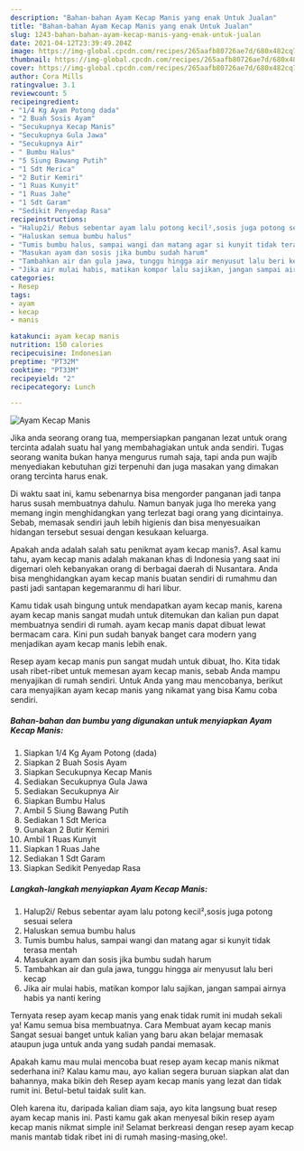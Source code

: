 ```yaml
---
description: "Bahan-bahan Ayam Kecap Manis yang enak Untuk Jualan"
title: "Bahan-bahan Ayam Kecap Manis yang enak Untuk Jualan"
slug: 1243-bahan-bahan-ayam-kecap-manis-yang-enak-untuk-jualan
date: 2021-04-12T23:39:49.204Z
image: https://img-global.cpcdn.com/recipes/265aafb80726ae7d/680x482cq70/ayam-kecap-manis-foto-resep-utama.jpg
thumbnail: https://img-global.cpcdn.com/recipes/265aafb80726ae7d/680x482cq70/ayam-kecap-manis-foto-resep-utama.jpg
cover: https://img-global.cpcdn.com/recipes/265aafb80726ae7d/680x482cq70/ayam-kecap-manis-foto-resep-utama.jpg
author: Cora Mills
ratingvalue: 3.1
reviewcount: 5
recipeingredient:
- "1/4 Kg Ayam Potong dada"
- "2 Buah Sosis Ayam"
- "Secukupnya Kecap Manis"
- "Secukupnya Gula Jawa"
- "Secukupnya Air"
- " Bumbu Halus"
- "5 Siung Bawang Putih"
- "1 Sdt Merica"
- "2 Butir Kemiri"
- "1 Ruas Kunyit"
- "1 Ruas Jahe"
- "1 Sdt Garam"
- "Sedikit Penyedap Rasa"
recipeinstructions:
- "Halup2i/ Rebus sebentar ayam lalu potong kecil²,sosis juga potong sesuai selera"
- "Haluskan semua bumbu halus"
- "Tumis bumbu halus, sampai wangi dan matang agar si kunyit tidak terasa mentah"
- "Masukan ayam dan sosis jika bumbu sudah harum"
- "Tambahkan air dan gula jawa, tunggu hingga air menyusut lalu beri kecap"
- "Jika air mulai habis, matikan kompor lalu sajikan, jangan sampai airnya habis ya nanti kering"
categories:
- Resep
tags:
- ayam
- kecap
- manis

katakunci: ayam kecap manis 
nutrition: 150 calories
recipecuisine: Indonesian
preptime: "PT32M"
cooktime: "PT33M"
recipeyield: "2"
recipecategory: Lunch

---
```



![Ayam Kecap Manis](https://img-global.cpcdn.com/recipes/265aafb80726ae7d/680x482cq70/ayam-kecap-manis-foto-resep-utama.jpg)

Jika anda seorang orang tua, mempersiapkan panganan lezat untuk orang tercinta adalah suatu hal yang membahagiakan untuk anda sendiri. Tugas seorang  wanita bukan hanya mengurus rumah saja, tapi anda pun wajib menyediakan kebutuhan gizi terpenuhi dan juga masakan yang dimakan orang tercinta harus enak.

Di waktu  saat ini, kamu sebenarnya bisa mengorder panganan jadi tanpa harus susah membuatnya dahulu. Namun banyak juga lho mereka yang memang ingin menghidangkan yang terlezat bagi orang yang dicintainya. Sebab, memasak sendiri jauh lebih higienis dan bisa menyesuaikan hidangan tersebut sesuai dengan kesukaan keluarga. 



Apakah anda adalah salah satu penikmat ayam kecap manis?. Asal kamu tahu, ayam kecap manis adalah makanan khas di Indonesia yang saat ini digemari oleh kebanyakan orang di berbagai daerah di Nusantara. Anda bisa menghidangkan ayam kecap manis buatan sendiri di rumahmu dan pasti jadi santapan kegemaranmu di hari libur.

Kamu tidak usah bingung untuk mendapatkan ayam kecap manis, karena ayam kecap manis sangat mudah untuk ditemukan dan kalian pun dapat membuatnya sendiri di rumah. ayam kecap manis dapat dibuat lewat bermacam cara. Kini pun sudah banyak banget cara modern yang menjadikan ayam kecap manis lebih enak.

Resep ayam kecap manis pun sangat mudah untuk dibuat, lho. Kita tidak usah ribet-ribet untuk memesan ayam kecap manis, sebab Anda mampu menyajikan di rumah sendiri. Untuk Anda yang mau mencobanya, berikut cara menyajikan ayam kecap manis yang nikamat yang bisa Kamu coba sendiri.

<!--inarticleads1-->

##### Bahan-bahan dan bumbu yang digunakan untuk menyiapkan Ayam Kecap Manis:

1. Siapkan 1/4 Kg Ayam Potong (dada)
1. Siapkan 2 Buah Sosis Ayam
1. Siapkan Secukupnya Kecap Manis
1. Sediakan Secukupnya Gula Jawa
1. Sediakan Secukupnya Air
1. Siapkan  Bumbu Halus
1. Ambil 5 Siung Bawang Putih
1. Sediakan 1 Sdt Merica
1. Gunakan 2 Butir Kemiri
1. Ambil 1 Ruas Kunyit
1. Siapkan 1 Ruas Jahe
1. Sediakan 1 Sdt Garam
1. Siapkan Sedikit Penyedap Rasa




<!--inarticleads2-->

##### Langkah-langkah menyiapkan Ayam Kecap Manis:

1. Halup2i/ Rebus sebentar ayam lalu potong kecil²,sosis juga potong sesuai selera
1. Haluskan semua bumbu halus
1. Tumis bumbu halus, sampai wangi dan matang agar si kunyit tidak terasa mentah
1. Masukan ayam dan sosis jika bumbu sudah harum
1. Tambahkan air dan gula jawa, tunggu hingga air menyusut lalu beri kecap
1. Jika air mulai habis, matikan kompor lalu sajikan, jangan sampai airnya habis ya nanti kering




Ternyata resep ayam kecap manis yang enak tidak rumit ini mudah sekali ya! Kamu semua bisa membuatnya. Cara Membuat ayam kecap manis Sangat sesuai banget untuk kalian yang baru akan belajar memasak ataupun juga untuk anda yang sudah pandai memasak.

Apakah kamu mau mulai mencoba buat resep ayam kecap manis nikmat sederhana ini? Kalau kamu mau, ayo kalian segera buruan siapkan alat dan bahannya, maka bikin deh Resep ayam kecap manis yang lezat dan tidak rumit ini. Betul-betul taidak sulit kan. 

Oleh karena itu, daripada kalian diam saja, ayo kita langsung buat resep ayam kecap manis ini. Pasti kamu gak akan menyesal bikin resep ayam kecap manis nikmat simple ini! Selamat berkreasi dengan resep ayam kecap manis mantab tidak ribet ini di rumah masing-masing,oke!.


